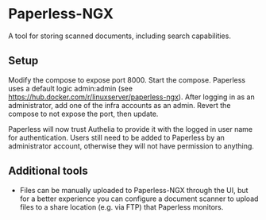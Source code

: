 # Paperless-NGX

A tool for storing scanned documents, including search capabilities. 

## Setup

Modify the compose to expose port 8000. Start the compose. 
Paperless uses a default logic admin:admin (see https://hub.docker.com/r/linuxserver/paperless-ngx). After logging in as an administrator, add one of the infra accounts as an admin. 
Revert the compose to not expose the port, then update. 

Paperless will now trust Authelia to provide it with the logged in user name for authentication. Users still need to be added to Paperless by an administrator account, otherwise they will not have permission to anything. 

## Additional tools

 - Files can be manually uploaded to Paperless-NGX through the UI, but for a better experience you can configure a document scanner to upload files to a share location (e.g. via FTP) that Paperless monitors. 